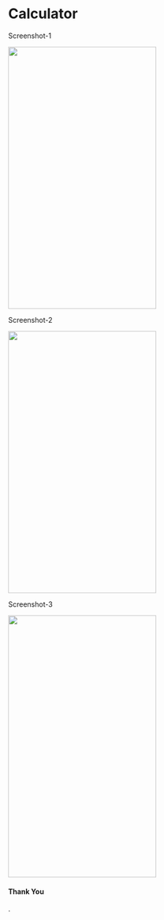 # Calculator

Screenshot-1

<img src="https://user-images.githubusercontent.com/97502927/153275004-8f0df5a5-23ba-4ab3-bfe4-d7995166deda.png" width="300" height="530">

Screenshot-2

<img src="https://user-images.githubusercontent.com/97502927/153275141-3427e128-f39d-4888-96de-2f5c9189c476.png" width="300" height="530">

Screenshot-3

<img src="https://user-images.githubusercontent.com/97502927/153275178-9a2295e8-1408-420c-ac02-4e8646681c8c.png" width="300" height="530">

<h4>Thank You</h4> .

